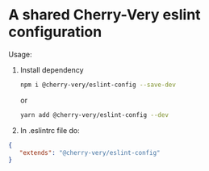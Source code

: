# A shared Cherry-Very eslint configuration

Usage:

1. Install dependency
    ```sh
    npm i @cherry-very/eslint-config --save-dev
    ``` 
   or
    ```sh 
    yarn add @cherry-very/eslint-config --dev
    ```
3. In .eslintrc file do:
```json
{
   "extends": "@cherry-very/eslint-config"
}
```
